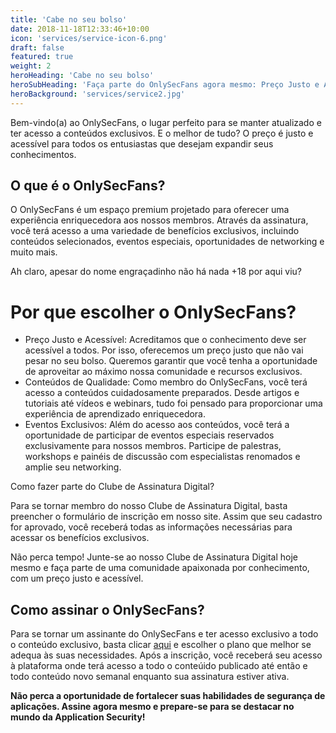 ```yaml
---
title: 'Cabe no seu bolso'
date: 2018-11-18T12:33:46+10:00
icon: 'services/service-icon-6.png'
draft: false
featured: true
weight: 2
heroHeading: 'Cabe no seu bolso'
heroSubHeading: 'Faça parte do OnlySecFans agora mesmo: Preço Justo e Acessível'
heroBackground: 'services/service2.jpg'
---
```


Bem-vindo(a) ao OnlySecFans, o lugar perfeito para se manter atualizado e ter acesso a conteúdos exclusivos. E o melhor de tudo? O preço é justo e acessível para todos os entusiastas que desejam expandir seus conhecimentos.

## O que é o OnlySecFans?

O OnlySecFans é um espaço premium projetado para oferecer uma experiência enriquecedora aos nossos membros. Através da assinatura, você terá acesso a uma variedade de benefícios exclusivos, incluindo conteúdos selecionados, eventos especiais, oportunidades de networking e muito mais.

Ah claro, apesar do nome engraçadinho não há nada +18 por aqui viu?

# Por que escolher o OnlySecFans?

- Preço Justo e Acessível: Acreditamos que o conhecimento deve ser acessível a todos. Por isso, oferecemos um preço justo que não vai pesar no seu bolso. Queremos garantir que você tenha a oportunidade de aproveitar ao máximo nossa comunidade e recursos exclusivos.
- Conteúdos de Qualidade: Como membro do OnlySecFans, você terá acesso a conteúdos cuidadosamente preparados. Desde artigos e tutoriais até vídeos e webinars, tudo foi pensado para proporcionar uma experiência de aprendizado enriquecedora.
- Eventos Exclusivos: Além do acesso aos conteúdos, você terá a oportunidade de participar de eventos especiais reservados exclusivamente para nossos membros. Participe de palestras, workshops e painéis de discussão com especialistas renomados e amplie seu networking.

Como fazer parte do Clube de Assinatura Digital?

Para se tornar membro do nosso Clube de Assinatura Digital, basta preencher o formulário de inscrição em nosso site. Assim que seu cadastro for aprovado, você receberá todas as informações necessárias para acessar os benefícios exclusivos.

Não perca tempo! Junte-se ao nosso Clube de Assinatura Digital hoje mesmo e faça parte de uma comunidade apaixonada por conhecimento, com um preço justo e acessível.

## Como assinar o OnlySecFans?

Para se tornar um assinante do OnlySecFans e ter acesso exclusivo a todo o conteúdo exclusivo, basta clicar [aqui](https://pay.hotmart.com/P82624344I) e escolher o plano que melhor se adequa às suas necessidades. Após a inscrição, você receberá seu acesso à plataforma onde terá acesso a todo o conteúido publicado até então e todo conteúdo novo semanal enquanto sua assinatura estiver ativa.

**Não perca a oportunidade de fortalecer suas habilidades de segurança de aplicações. Assine agora mesmo e prepare-se para se destacar no mundo da Application Security!**